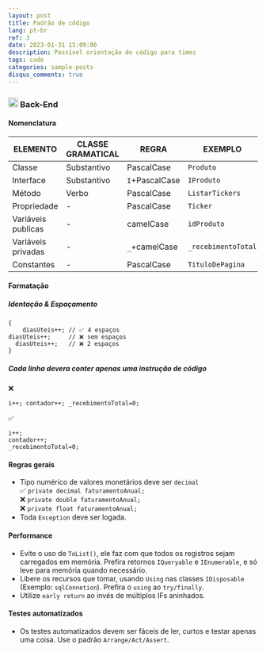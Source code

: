 ```yaml
---
layout: post
title: Padrão de código
lang: pt-br
ref: 3
date: 2023-01-31 15:09:00
description: Possível orientação de código para times
tags: code
categories: sample-posts
disqus_comments: true
---
```

### <img src="https://cdn-icons-png.flaticon.com/512/6132/6132221.png" width="20" height="20"> Back-End

#### Nomenclatura

ELEMENTO           | CLASSE GRAMATICAL | REGRA          | EXEMPLO
------------------ |------------------ |--------------- | -------------
Classe             | Substantivo       | PascalCase     | `Produto`
Interface          | Substantivo       | `I`+PascalCase | `IProduto`
Método             | Verbo             | PascalCase     | `ListarTickers`
Propriedade        | -                 | PascalCase     | `Ticker`
Variáveis publicas | -                 | camelCase      | `idProduto`
Variáveis privadas | -                 | `_`+camelCase  | `_recebimentoTotal`
Constantes         | -                 | PascalCase     | `TituloDePagina`

#### Formatação

##### Identação & Espaçamento

```
{
    diasUteis++; // ✅ 4 espaços
diasUteis++;     // ❌ sem espaços 
  diasUteis++;   // ❌ 2 espaços
}
```
#####  Cada linha devera conter apenas uma instrução de código  
❌  
```
i++; contador++; _recebimentoTotal=0;  
```

✅  
```
i++;  
contador++;  
_recebimentoTotal=0;  
```

#### Regras gerais
- Tipo numérico de valores monetários deve ser `decimal`   
✅ `private decimal faturamentoAnual;`  
❌ `private double faturamentoAnual;`  
❌ `private float faturamentoAnual;`  
- Toda `Exception` deve ser logada.

#### Performance
- Evite o uso de `ToList()`, ele faz com que todos os registros sejam carregados em memória. Prefira retornos `IQueryable` e `IEnumerable`, e só leve para memória quando necessário.
- Libere os recursos que tomar, usando `Using` nas classes `IDisposable` (Exemplo: `sqlConnetion`). Prefira o `using` ao `try/finally`.
- Utilize `early return` ao invés de múltiplos IFs aninhados.

#### Testes automatizados
- Os testes automatizados devem ser fáceis de ler, curtos e testar apenas uma coisa. Use o padrão `Arrange/Act/Assert`.